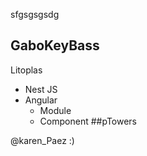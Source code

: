 sfgsgsgsdg
## GaboKeyBass
Litoplas

- Nest JS
- Angular
  - Module
  - Component
##pTowers

@karen_Paez :)